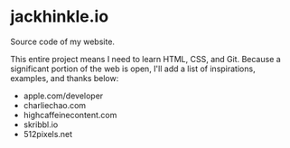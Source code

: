# jackhinkle.io
Source code of my website.

This entire project means I need to learn HTML, CSS, and Git. Because a significant portion of the web is open, I'll add a list of inspirations, examples, and thanks below:

- apple.com/developer
- charliechao.com
- highcaffeinecontent.com
- skribbl.io
- 512pixels.net